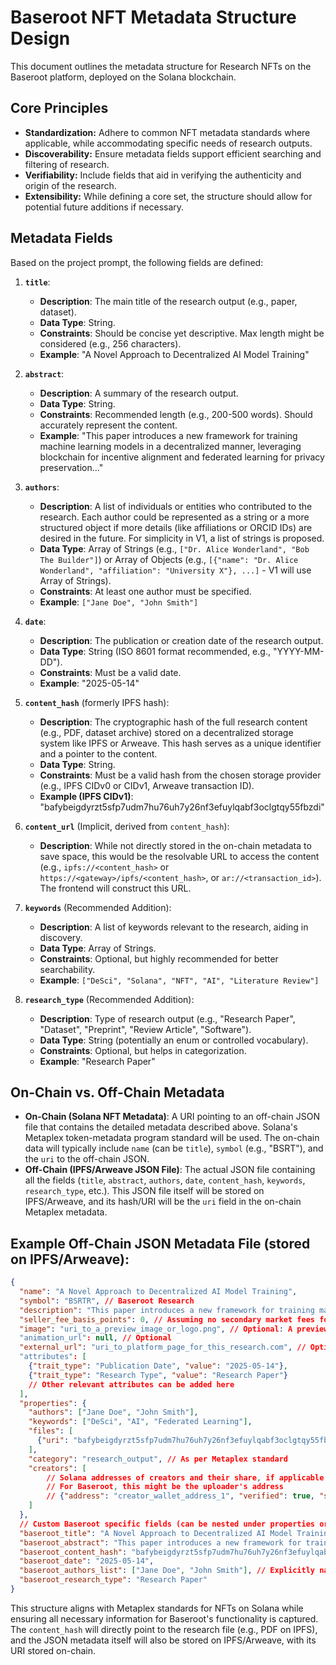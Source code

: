 # Baseroot NFT Metadata Structure Design

This document outlines the metadata structure for Research NFTs on the Baseroot platform, deployed on the Solana blockchain.

## Core Principles
- **Standardization:** Adhere to common NFT metadata standards where applicable, while accommodating specific needs of research outputs.
- **Discoverability:** Ensure metadata fields support efficient searching and filtering of research.
- **Verifiability:** Include fields that aid in verifying the authenticity and origin of the research.
- **Extensibility:** While defining a core set, the structure should allow for potential future additions if necessary.

## Metadata Fields

Based on the project prompt, the following fields are defined:

1.  **`title`**: 
    *   **Description**: The main title of the research output (e.g., paper, dataset).
    *   **Data Type**: String.
    *   **Constraints**: Should be concise yet descriptive. Max length might be considered (e.g., 256 characters).
    *   **Example**: "A Novel Approach to Decentralized AI Model Training"

2.  **`abstract`**:
    *   **Description**: A summary of the research output.
    *   **Data Type**: String.
    *   **Constraints**: Recommended length (e.g., 200-500 words). Should accurately represent the content.
    *   **Example**: "This paper introduces a new framework for training machine learning models in a decentralized manner, leveraging blockchain for incentive alignment and federated learning for privacy preservation..."

3.  **`authors`**:
    *   **Description**: A list of individuals or entities who contributed to the research. Each author could be represented as a string or a more structured object if more details (like affiliations or ORCID IDs) are desired in the future. For simplicity in V1, a list of strings is proposed.
    *   **Data Type**: Array of Strings (e.g., `["Dr. Alice Wonderland", "Bob The Builder"]`) or Array of Objects (e.g., `[{"name": "Dr. Alice Wonderland", "affiliation": "University X"}, ...]` - V1 will use Array of Strings).
    *   **Constraints**: At least one author must be specified.
    *   **Example**: `["Jane Doe", "John Smith"]`

4.  **`date`**:
    *   **Description**: The publication or creation date of the research output.
    *   **Data Type**: String (ISO 8601 format recommended, e.g., "YYYY-MM-DD").
    *   **Constraints**: Must be a valid date.
    *   **Example**: "2025-05-14"

5.  **`content_hash`** (formerly IPFS hash):
    *   **Description**: The cryptographic hash of the full research content (e.g., PDF, dataset archive) stored on a decentralized storage system like IPFS or Arweave. This hash serves as a unique identifier and a pointer to the content.
    *   **Data Type**: String.
    *   **Constraints**: Must be a valid hash from the chosen storage provider (e.g., IPFS CIDv0 or CIDv1, Arweave transaction ID).
    *   **Example (IPFS CIDv1)**: "bafybeigdyrzt5sfp7udm7hu76uh7y26nf3efuylqabf3oclgtqy55fbzdi"

6.  **`content_url`** (Implicit, derived from `content_hash`):
    *   **Description**: While not directly stored in the on-chain metadata to save space, this would be the resolvable URL to access the content (e.g., `ipfs://<content_hash>` or `https://<gateway>/ipfs/<content_hash>`, or `ar://<transaction_id>`). The frontend will construct this URL.

7.  **`keywords`** (Recommended Addition):
    *   **Description**: A list of keywords relevant to the research, aiding in discovery.
    *   **Data Type**: Array of Strings.
    *   **Constraints**: Optional, but highly recommended for better searchability.
    *   **Example**: `["DeSci", "Solana", "NFT", "AI", "Literature Review"]`

8.  **`research_type`** (Recommended Addition):
    *   **Description**: Type of research output (e.g., "Research Paper", "Dataset", "Preprint", "Review Article", "Software").
    *   **Data Type**: String (potentially an enum or controlled vocabulary).
    *   **Constraints**: Optional, but helps in categorization.
    *   **Example**: "Research Paper"

## On-Chain vs. Off-Chain Metadata

-   **On-Chain (Solana NFT Metadata)**: A URI pointing to an off-chain JSON file that contains the detailed metadata described above. Solana's Metaplex token-metadata program standard will be used. The on-chain data will typically include `name` (can be `title`), `symbol` (e.g., "BSRT"), and the `uri` to the off-chain JSON.
-   **Off-Chain (IPFS/Arweave JSON File)**: The actual JSON file containing all the fields (`title`, `abstract`, `authors`, `date`, `content_hash`, `keywords`, `research_type`, etc.). This JSON file itself will be stored on IPFS/Arweave, and its hash/URI will be the `uri` field in the on-chain Metaplex metadata.

## Example Off-Chain JSON Metadata File (stored on IPFS/Arweave):

```json
{
  "name": "A Novel Approach to Decentralized AI Model Training",
  "symbol": "BSRTR", // Baseroot Research
  "description": "This paper introduces a new framework for training machine learning models in a decentralized manner... (Can be same as abstract or a shorter version)",
  "seller_fee_basis_points": 0, // Assuming no secondary market fees for now
  "image": "uri_to_a_preview_image_or_logo.png", // Optional: A preview image for the NFT
  "animation_url": null, // Optional
  "external_url": "uri_to_platform_page_for_this_research.com", // Optional: Link back to Baseroot platform
  "attributes": [
    {"trait_type": "Publication Date", "value": "2025-05-14"},
    {"trait_type": "Research Type", "value": "Research Paper"}
    // Other relevant attributes can be added here
  ],
  "properties": {
    "authors": ["Jane Doe", "John Smith"],
    "keywords": ["DeSci", "AI", "Federated Learning"],
    "files": [
      {"uri": "bafybeigdyrzt5sfp7udm7hu76uh7y26nf3efuylqabf3oclgtqy55fbzdi", "type": "application/pdf"} // content_hash and type
    ],
    "category": "research_output", // As per Metaplex standard
    "creators": [
        // Solana addresses of creators and their share, if applicable for royalties
        // For Baseroot, this might be the uploader's address
        // {"address": "creator_wallet_address_1", "verified": true, "share": 100}
    ]
  },
  // Custom Baseroot specific fields (can be nested under properties or at top level)
  "baseroot_title": "A Novel Approach to Decentralized AI Model Training", // Redundant if `name` is used, but explicit
  "baseroot_abstract": "This paper introduces a new framework for training machine learning models in a decentralized manner, leveraging blockchain for incentive alignment and federated learning for privacy preservation...",
  "baseroot_content_hash": "bafybeigdyrzt5sfp7udm7hu76uh7y26nf3efuylqabf3oclgtqy55fbzdi",
  "baseroot_date": "2025-05-14",
  "baseroot_authors_list": ["Jane Doe", "John Smith"], // Explicitly named for clarity
  "baseroot_research_type": "Research Paper"
}
```

This structure aligns with Metaplex standards for NFTs on Solana while ensuring all necessary information for Baseroot's functionality is captured.
The `content_hash` will directly point to the research file (e.g., PDF on IPFS), and the JSON metadata itself will also be stored on IPFS/Arweave, with its URI stored on-chain.

